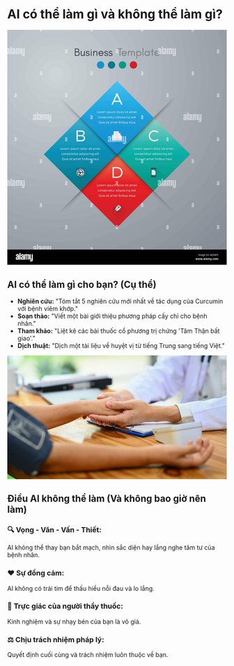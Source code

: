 # AI có thể làm gì và không thể làm gì?

![Four Squares Prompt](../../images/chapter-1/1.5-four-squares-prompt.jpg)

## **AI có thể làm gì cho bạn? (Cụ thể)**

- **Nghiên cứu:** "Tóm tắt 5 nghiên cứu mới nhất về tác dụng của Curcumin với bệnh viêm khớp."
- **Soạn thảo:** "Viết một bài giới thiệu phương pháp cấy chỉ cho bệnh nhân."
- **Tham khảo:** "Liệt kê các bài thuốc cổ phương trị chứng 'Tâm Thận bất giao'."
- **Dịch thuật:** "Dịch một tài liệu về huyệt vị từ tiếng Trung sang tiếng Việt."

![Human Touch](../../images/chapter-1/1.6-human-touch.jpg)

## **Điều AI không thể làm (Và không bao giờ nên làm)**

### 🔍 **Vọng - Văn - Vấn - Thiết:**
AI không thể thay bạn bắt mạch, nhìn sắc diện hay lắng nghe tâm tư của bệnh nhân.

### ❤️ **Sự đồng cảm:**
AI không có trái tim để thấu hiểu nỗi đau và lo lắng.

### 🧠 **Trực giác của người thầy thuốc:**
Kinh nghiệm và sự nhạy bén của bạn là vô giá.

### ⚖️ **Chịu trách nhiệm pháp lý:**
Quyết định cuối cùng và trách nhiệm luôn thuộc về bạn.